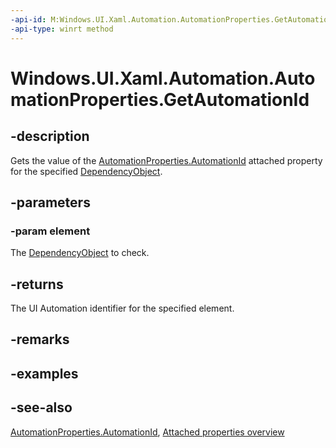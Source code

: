 ```yaml
---
-api-id: M:Windows.UI.Xaml.Automation.AutomationProperties.GetAutomationId(Windows.UI.Xaml.DependencyObject)
-api-type: winrt method
---
```


<!-- Method syntax
public string GetAutomationId(Windows.UI.Xaml.DependencyObject element)
-->

# Windows.UI.Xaml.Automation.AutomationProperties.GetAutomationId

## -description
Gets the value of the [AutomationProperties.AutomationId](automationproperties_automationid.md) attached property for the specified [DependencyObject](../windows.ui.xaml/dependencyobject.md).



## -parameters
### -param element
The [DependencyObject](../windows.ui.xaml/dependencyobject.md) to check.

## -returns
The UI Automation identifier for the specified element.

## -remarks

## -examples

## -see-also

[AutomationProperties.AutomationId](automationproperties_automationid.md), [Attached properties overview](/windows/uwp/xaml-platform/attached-properties-overview)
